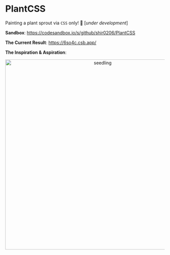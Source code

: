 # PlantCSS

Painting a plant sprout via `CSS` only! :seedling: [*under development*] 

**Sandbox**: https://codesandbox.io/s/github/shir0206/PlantCSS

**The Current Result**: https://6so4c.csb.app/

**The Inspiration & Aspiration**: 
<div style="text-align:center"><img src="https://user-images.githubusercontent.com/40990488/103551791-8c023700-4eb3-11eb-807d-1934f1420df0.jpg" alt="seedling" width="600px"></img></div>

